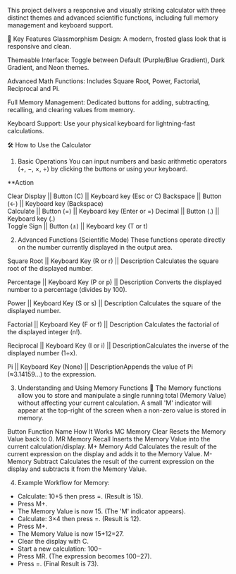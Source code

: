 This project delivers a responsive and visually striking calculator with three distinct themes and advanced scientific functions, including full memory management and keyboard support.

🚀 Key Features
Glassmorphism Design: A modern, frosted glass look that is responsive and clean.

Themeable Interface: Toggle between Default (Purple/Blue Gradient), Dark Gradient, and Neon themes.

Advanced Math Functions: Includes Square Root, Power, Factorial, Reciprocal and Pi.

Full Memory Management: Dedicated buttons for adding, subtracting, recalling, and clearing values from memory.

Keyboard Support: Use your physical keyboard for lightning-fast calculations.

🛠️ How to Use the Calculator
1. Basic Operations
You can input numbers and basic arithmetic operators (+, −, ×, ÷) by clicking the buttons or using your keyboard.

**Action  

Clear Display || Button (C) ||  Keyboard key (Esc or C) 
Backspace	    || Button (←) ||  Keyboard key (Backspace)                                 
Calculate	    || Button (=) ||  Keyboard key (Enter or =)
Decimal       || Button (.) || 	Keyboard key (.)          
Toggle Sign   || Button (±) ||	Keyboard key (T or t)            

2. Advanced Functions (Scientific Mode)
These functions operate directly on the number currently displayed in the output area.
                          
Square Root	  ||     Keyboard Key	 (R or r)      ||    Description  Calculates the square root of the displayed number.

Percentage	  ||     Keyboard Key	 (P or p)	     ||    Description Converts the displayed number to a percentage (divides by 100).

Power	        ||     Keyboard Key  (S or s)      ||    Description Calculates the square of the displayed number.

Factorial	    ||     Keyboard Key	 (F or f)	     ||    Description Calculates the factorial of the displayed integer (n!).

Reciprocal	  ||     Keyboard Key	 (I or i)      ||    DescriptionCalculates the inverse of the displayed number (1÷x).

Pi	          ||     Keyboard Key		(None)       ||    DescriptionAppends the value of Pi (≈3.14159...) to the expression.

3. Understanding and Using Memory Functions 🧠
The Memory functions allow you to store and manipulate a single running total (Memory Value) without affecting your current calculation. A small 'M' indicator will appear at the top-right of the screen when a non-zero value is stored in memory.

Button	         Function Name	         How It Works
MC	              Memory Clear	         Resets the Memory Value back to 0.
MR	              Memory Recall	         Inserts the Memory Value into the current calculation/display.
M+	              Memory Add	           Calculates the result of the current expression on the display and adds it to the Memory Value.
M-	              Memory Subtract	       Calculates the result of the current expression on the display and subtracts it from the Memory Value.

4. Example Workflow for Memory:

* Calculate: 10+5 then press =. (Result is 15).
* Press M+.
* The Memory Value is now 15. (The 'M' indicator appears).
* Calculate: 3×4 then press =. (Result is 12).
* Press M+.
* The Memory Value is now 15+12=27.
* Clear the display with C.
* Start a new calculation: 100−
* Press MR. (The expression becomes 100−27).
* Press =. (Final Result is 73).
